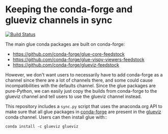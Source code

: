# Keeping the conda-forge and glueviz channels in sync

[![Build Status](https://travis-ci.org/glue-viz/conda-sync.svg?branch=master)](https://travis-ci.org/glue-viz/conda-sync)

The main glue conda packages are built on conda-forge:

* https://github.com/conda-forge/glue-core-feedstock
* https://github.com/conda-forge/glue-vispy-viewers-feedstock
* https://github.com/conda-forge/glueviz-feedstock

However, we don't want users to necessarily have to add conda-forge as a channel since there are a lot of channels there, and some could cause incompatibilities with the defaults channel. Since the glue packages are pure-Python, we can easily just copy the builds from conda-forge to the glueviz channel and tell users to use the glueviz channel instead.

This repository includes a ``sync.py`` script that uses the anaconda.org API to make sure that all glue packages in [conda-forge](https://anaconda.org/conda-forge) are present in the [glueviz](https://anaconda.org/glueviz) conda channel. Users can then install glue with::

    conda install -c glueviz glueviz
